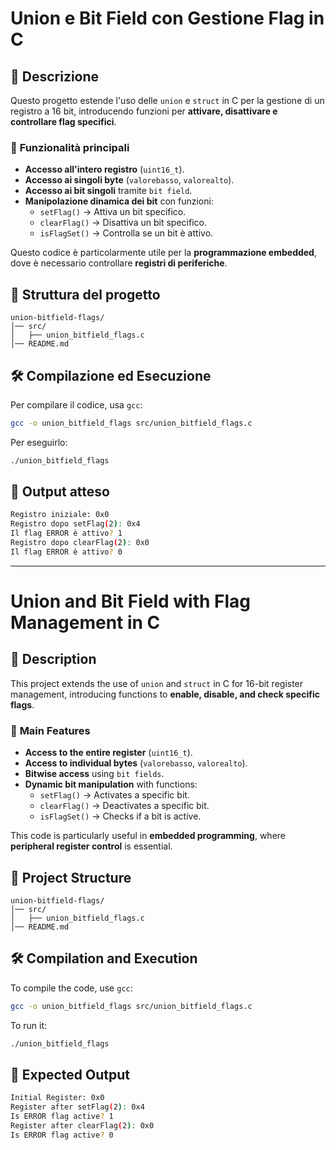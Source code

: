 # Union e Bit Field con Gestione Flag in C

## 📌 Descrizione
Questo progetto estende l'uso delle `union` e `struct` in C per la gestione di un registro a 16 bit, introducendo funzioni per **attivare, disattivare e controllare flag specifici**.

### 🔹 **Funzionalità principali**
- **Accesso all'intero registro** (`uint16_t`).
- **Accesso ai singoli byte** (`valorebasso`, `valorealto`).
- **Accesso ai bit singoli** tramite `bit field`.
- **Manipolazione dinamica dei bit** con funzioni:
  - `setFlag()` → Attiva un bit specifico.
  - `clearFlag()` → Disattiva un bit specifico.
  - `isFlagSet()` → Controlla se un bit è attivo.

Questo codice è particolarmente utile per la **programmazione embedded**, dove è necessario controllare **registri di periferiche**.

## 📂 Struttura del progetto
```
union-bitfield-flags/
│── src/
│   ├── union_bitfield_flags.c
│── README.md
```

## 🛠 Compilazione ed Esecuzione
Per compilare il codice, usa `gcc`:
```sh
gcc -o union_bitfield_flags src/union_bitfield_flags.c
```
Per eseguirlo:
```sh
./union_bitfield_flags
```

## 📜 Output atteso
```sh
Registro iniziale: 0x0
Registro dopo setFlag(2): 0x4
Il flag ERROR è attivo? 1
Registro dopo clearFlag(2): 0x0
Il flag ERROR è attivo? 0
```

---

# Union and Bit Field with Flag Management in C

## 📌 Description
This project extends the use of `union` and `struct` in C for 16-bit register management, introducing functions to **enable, disable, and check specific flags**.

### 🔹 **Main Features**
- **Access to the entire register** (`uint16_t`).
- **Access to individual bytes** (`valorebasso`, `valorealto`).
- **Bitwise access** using `bit fields`.
- **Dynamic bit manipulation** with functions:
  - `setFlag()` → Activates a specific bit.
  - `clearFlag()` → Deactivates a specific bit.
  - `isFlagSet()` → Checks if a bit is active.

This code is particularly useful in **embedded programming**, where **peripheral register control** is essential.

## 📂 Project Structure
```
union-bitfield-flags/
│── src/
│   ├── union_bitfield_flags.c
│── README.md
```

## 🛠 Compilation and Execution
To compile the code, use `gcc`:
```sh
gcc -o union_bitfield_flags src/union_bitfield_flags.c
```
To run it:
```sh
./union_bitfield_flags
```

## 📜 Expected Output
```sh
Initial Register: 0x0
Register after setFlag(2): 0x4
Is ERROR flag active? 1
Register after clearFlag(2): 0x0
Is ERROR flag active? 0
```

